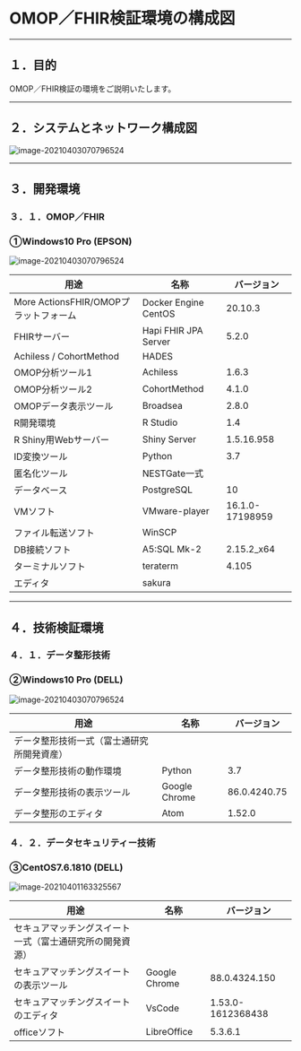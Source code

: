 # OMOP／FHIR検証環境の構成図





------

## １．目的

OMOP／FHIR検証の環境をご説明いたします。



------
## ２．システムとネットワーク構成図

![image-20210403070796524](../images/OMOP.FHIR_Verification_Environment_Diagram/image-20210518133402167.png)

------
## ３．開発環境

### ３．１．OMOP／FHIR

### ①Windows10 Pro (EPSON)

![image-20210403070796524](../images/OMOP.FHIR_Verification_Environment_Diagram/image-20210518133474635.png)

| 用途                                  | 名称                 | バージョン      |
| ------------------------------------- | -------------------- | --------------- |
| More ActionsFHIR/OMOPプラットフォーム | Docker Engine CentOS | 20.10.3         |
| FHIRサーバー                          | Hapi FHIR JPA Server | 5.2.0           |
| Achiless / CohortMethod               | HADES                |                 |
| OMOP分析ツール1                       | Achiless             | 1.6.3           |
| OMOP分析ツール2                       | CohortMethod         | 4.1.0           |
| OMOPデータ表示ツール                  | Broadsea             | 2.8.0           |
| R開発環境                             | R Studio             | 1.4             |
| R Shiny用Webサーバー                  | Shiny Server         | 1.5.16.958      |
| ID変換ツール                          | Python               | 3.7             |
| 匿名化ツール                          | NESTGate一式         |                 |
| データベース                          | PostgreSQL           | 10              |
| VMソフト                              | VMware-player        | 16.1.0-17198959 |
| ファイル転送ソフト                    | WinSCP               |                 |
| DB接続ソフト                          | A5:SQL Mk-2          | 2.15.2_x64      |
| ターミナルソフト                      | teraterm             | 4.105           |
| エディタ                              | sakura               |                 |





------

## ４．技術検証環境

### ４．１．データ整形技術

### ②Windows10 Pro (DELL)

![image-20210403070796524](../images/OMOP.FHIR_Verification_Environment_Diagram/imge-202104030044862453.png)

| 用途                                       | 名称          | バージョン   |
| ------------------------------------------ | ------------- | ------------ |
| データ整形技術一式（富士通研究所開発資産） |               |              |
| データ整形技術の動作環境                   | Python        | 3.7          |
| データ整形技術の表示ツール                 | Google Chrome | 86.0.4240.75 |
| データ整形のエディタ                       | Atom          | 1.52.0       |



### ４．２．データセキュリティー技術

### ③CentOS7.6.1810 (DELL)

![image-20210401163325567](../images/OMOP.FHIR_Verification_Environment_Diagram/image-20210403083264552.png)

| 用途                                                     | 名称          | バージョン        |
| -------------------------------------------------------- | ------------- | ----------------- |
| セキュアマッチングスイート一式（富士通研究所の開発資源） |               |                   |
| セキュアマッチングスイートの表示ツール                   | Google Chrome | 88.0.4324.150     |
| セキュアマッチングスイートのエディタ                     | VsCode        | 1.53.0-1612368438 |
| officeソフト                                             | LibreOffice   | 5.3.6.1           |
